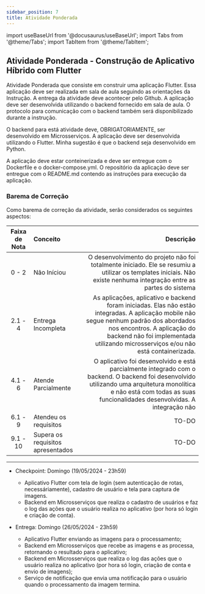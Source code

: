 ```yaml
---
sidebar_position: 7
title: Atividade Ponderada
---
```


import useBaseUrl from '@docusaurus/useBaseUrl';
import Tabs from '@theme/Tabs';
import TabItem from '@theme/TabItem';

## Atividade Ponderada - Construção de Aplicativo Híbrido com Flutter

Atividade Ponderada que consiste em construir uma aplicação Flutter. Essa aplicação deve ser realizada em sala de aula seguindo as orientações da Instrução. A entrega da atividade deve acontecer pelo Github. A aplicação deve ser desenvolvida utilizando o backend fornecido em sala de aula. O protocolo para comunicação com o backend também será disponibilizado durante a instrução.

O backend para está atividade deve, OBRIGATORIAMENTE, ser desenvolvido em Microsserviços. A aplicação deve ser desenvolvida utilizando o Flutter. Minha sugestão é que o backend seja desenvolvido em Python.

A aplicação deve estar conteinerizada e deve ser entregue com o Dockerfile e o docker-compose.yml. O repositório da aplicação deve ser entregue com o README.md contendo as instruções para execução da aplicação.

### Barema de Correção

Como barema de correção da atividade, serão considerados os seguintes aspectos:

| Faixa de Nota   | Conceito | Descrição  |
|:----------:|:----------|-------:|
| 0 - 2      | Não Iníciou        | O desenvolvimento do projeto não foi totalmente iniciado. Ele se resumiu a utilizar os templates iniciais. Não existe nenhuma integração entre as partes do sistema|
| 2.1 - 4    | Entrega Incompleta          | As aplicações, aplicativo e backend foram iniciadas. Elas não estão integradas. A aplicação mobile não segue nenhum padrão dos abordados nos encontros. A aplicação do backend não foi implementada utilizando microsserviços e/ou não está containerizada.|
| 4.1 - 6   | Atende Parcialmente          | O aplicativo foi desenvolvido e está parcialmente integrado com o backend. O backend foi desenvolvido utilizando uma arquitetura monolítica e não está com todas as suas funcionalidades desenvolvidas. A integração não |
| 6.1 - 9   | Atendeu os requisitos          | TO-DO |
| 9.1 - 10   | Supera os requisitos apresentados          | TO-DO |

---

- Checkpoint: Domingo (19/05/2024 - 23h59)
  - Aplicativo Flutter com tela de login (sem autenticação de rotas, necessáriamente), cadastro de usuário e tela para captura de imagens.
  - Backend em Microsserviços que realiza o cadastro de usuários e faz o log das ações que o usuário realiza no aplicativo (por hora só login e criação de conta).

- Entrega: Domingo (26/05/2024 - 23h59)
  - Aplicativo Flutter enviando as imagens para o processamento;
  - Backend em Microsserviços que recebe as imagens e as processa, retornando o resultado para o aplicativo;
  - Backend em Microsserviços que realiza o log das ações que o usuário realiza no aplicativo (por hora só login, criação de conta e envio de imagens);
  - Serviço de notificação que envia uma notificação para o usuário quando o processamento da imagem termina.